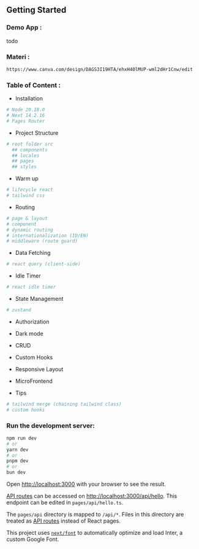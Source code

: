 ## Getting Started

### Demo App :

todo

### Materi :

```bash
https://www.canva.com/design/DAGS3I19HTA/ehxH40lMUP-wml2dHr1Cnw/edit
```

### Table of Content :

- Installation

```bash
# Node 20.18.0
# Next 14.2.16
# Pages Router
```

- Project Structure

```bash
# root folder src
  ## components
  ## locales
  ## pages
  ## styles
```

- Warm up

```bash
# lifecycle react
# tailwind css
```

- Routing

```bash
# page & layout
# component
# dynamic routing
# internationalization (ID/EN)
# middleware (route guard)
```

- Data Fetching

```bash
# react query (client-side)
```

- Idle Timer

```bash
# react idle timer
```

- State Management

```bash
# zustand
```

- Authorization

- Dark mode

- CRUD

- Custom Hooks

- Responsive Layout

- MicroFrontend

- Tips

```bash
# tailwind merge (chaining tailwind class)
# custom hooks
```

### Run the development server:

```bash
npm run dev
# or
yarn dev
# or
pnpm dev
# or
bun dev
```

Open [http://localhost:3000](http://localhost:3000) with your browser to see the result.

[API routes](https://nextjs.org/docs/api-routes/introduction) can be accessed on [http://localhost:3000/api/hello](http://localhost:3000/api/hello). This endpoint can be edited in `pages/api/hello.ts`.

The `pages/api` directory is mapped to `/api/*`. Files in this directory are treated as [API routes](https://nextjs.org/docs/api-routes/introduction) instead of React pages.

This project uses [`next/font`](https://nextjs.org/docs/basic-features/font-optimization) to automatically optimize and load Inter, a custom Google Font.
